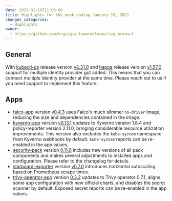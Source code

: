 ```yaml
---
date: 2023-01-19T11:00:00
title: Highlights for the week ending January 19, 2021
changes_categories:
  - Highlights
owner:
  - https://github.com/orgs/giantswarm/teams/sig-product
---
```


## General

With [kubectl-gs](https://github.com/giantswarm/kubectl-gs) release version [v2.31.0](https://github.com/giantswarm/kubectl-gs/blob/main/CHANGELOG.md#2310---2023-01-18) and [happa](https://github.com/giantswarm/happa) release version [v1.57.0](https://github.com/giantswarm/happa/releases/tag/v1.57.0) support for multiple identity provider got added. This means that you can connect multiple identity provider at the same time. Please reach out to us if you need support to implement this feature.

## Apps

- [falco-app](https://github.com/giantswarm/falco-app) version [v0.4.3](https://github.com/giantswarm/falco-app/blob/main/CHANGELOG.md#043---2022-12-21) uses Falco's much slimmer `no-driver` image, reducing the size and dependencies contained in the image.
- [kyverno-app](https://github.com/giantswarm/kyverno-app) version [v0.13.1](https://github.com/giantswarm/kyverno-app/blob/main/CHANGELOG.md#0131---2022-12-21) updates to Kyverno version 1.8.4 and policy-reporter version 2.11.0, bringing considerable resource utilization improvements. This version also excludes the `kube-system` namespace from Kyverno webhooks by default. `kube-system` reports can be re-enabled in the app values.
- [security-pack](https://github.com/giantswarm/security-pack) version [0.11.0](https://github.com/giantswarm/security-pack/blob/main/CHANGELOG.md#0110---2023-01-11) includes new versions of all pack components and makes several adjustments to installed apps and configuration. Please refer to the changelog for details.
- [starboard-exporter](https://github.com/giantswarm/starboard-exporter) version [v0.7.0](https://github.com/giantswarm/starboard-exporter/blob/main/CHANGELOG.md#070---2023-01-11) introduces horizontal autoscaling based on Prometheus scrape times.
- [trivy-operator-app](https://github.com/giantswarm/trivy-operator-app) version [0.3.2](https://github.com/giantswarm/trivy-operator-app/blob/main/CHANGELOG.md#032---2022-12-21) updates to Trivy operator 0.7.1, aligns some app configuration with new official charts, and disables the secret scanner by default. Exposed secret reports can be re-enabled in the app values.
